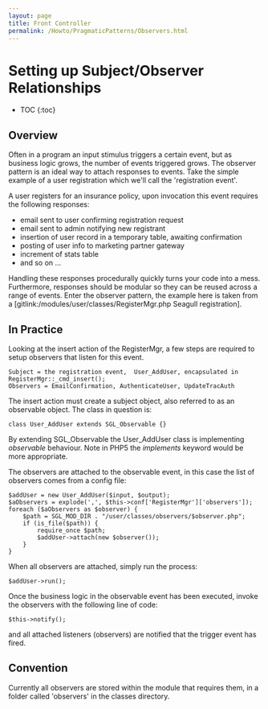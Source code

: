 ```yaml
---
layout: page
title: Front Controller
permalink: /Howto/PragmaticPatterns/Observers.html
---
```


<!-- Name: Howto/PragmaticPatterns/Observers -->
<!-- Version: 4 -->
<!-- Last-Modified: 2007/02/14 15:47:04 -->
<!-- Author: openhaus -->
# Setting up Subject/Observer Relationships
* TOC
{:toc}

## Overview
Often in a program an input stimulus triggers a certain event, but as business logic grows, the number of events triggered grows.  The observer pattern is an ideal way to attach responses to events.  Take the simple example of a user registration which we'll call the 'registration event'.

A user registers for an insurance policy, upon invocation this event requires the following responses:
 * email sent to user confirming registration request
 * email sent to admin notifying new registrant
 * insertion of user record in a temporary table, awaiting confirmation
 * posting of user info to marketing partner gateway
 * increment of stats table 
 * and so on ...

Handling these responses procedurally quickly turns your code into a mess.  Furthermore, responses should be modular so they can be reused across a range of events.  Enter the observer pattern, the example here is taken from a [gitlink:/modules/user/classes/RegisterMgr.php Seagull registration].

## In Practice
Looking at the insert action of the RegisterMgr, a few steps are required to setup observers that listen for this event.


	Subject = the registration event,  User_AddUser, encapsulated in RegisterMgr::_cmd_insert();
	Observers = EmailConfirmation, AuthenticateUser, UpdateTracAuth

The insert action must create a subject object, also referred to as an observable object.  The class in question is:


	class User_AddUser extends SGL_Observable {}

By extending SGL\_Observable the User\_AddUser class is implementing _observable_ behaviour.  Note in PHP5 the _implements_ keyword would be more appropriate.

The observers are attached to the observable event, in this case the list of observers comes from a config file:


	$addUser = new User_AddUser($input, $output);
	$aObservers = explode(',', $this->conf['RegisterMgr']['observers']);
	foreach ($aObservers as $observer) {
	    $path = SGL_MOD_DIR . "/user/classes/observers/$observer.php";
	    if (is_file($path)) {
	        require_once $path;
	        $addUser->attach(new $observer());
	    }
	}

When all observers are attached, simply run the process:

	$addUser->run();

Once the business logic in the observable event has been executed, invoke the observers with the following line of code:


	$this->notify();

and all attached listeners (observers) are notified that the trigger event has fired.

## Convention
Currently all observers are stored within the module that requires them, in a folder called 'observers' in the classes directory.